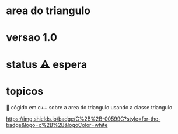 # area do triangulo
# versao 1.0
# status ⚠️ espera
# topicos
🔹 cógido em c++ sobre a area do triangulo usando a classe triangulo

https://img.shields.io/badge/C%2B%2B-00599C?style=for-the-badge&logo=c%2B%2B&logoColor=white
